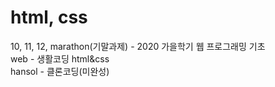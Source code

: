 # html, css
10, 11, 12, marathon(기말과제) - 2020 가을학기 웹 프로그래밍 기초 <br>
web - 생활코딩 html&css <br>
hansol - 클론코딩(미완성)

